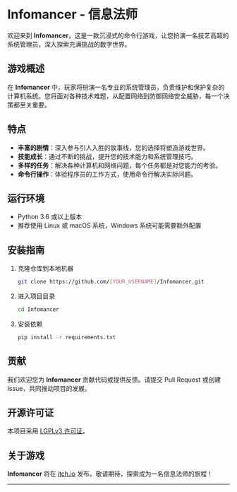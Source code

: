 # Infomancer - 信息法师

欢迎来到 **Infomancer**，这是一款沉浸式的命令行游戏，让您扮演一名技艺高超的系统管理员，深入探索充满挑战的数字世界。

## 游戏概述

在 **Infomancer** 中，玩家将扮演一名专业的系统管理员，负责维护和保护复杂的计算机系统。您将面对各种技术难题，从配置网络到防御网络安全威胁，每一个决策都至关重要。

## 特点

- **丰富的剧情**：深入参与引人入胜的故事线，您的选择将塑造游戏世界。
- **技能成长**：通过不断的挑战，提升您的技术能力和系统管理技巧。
- **多样的任务**：解决各种计算机和网络问题，每个任务都是对您能力的考验。
- **命令行操作**：体验程序员的工作方式，使用命令行解决实际问题。

## 运行环境

- Python 3.6 或以上版本
- 推荐使用 Linux 或 macOS 系统，Windows 系统可能需要额外配置

## 安装指南

1. 克隆仓库到本地机器
   ```bash
   git clone https://github.com/[YOUR_USERNAME]/Infomancer.git
   ```
2. 进入项目目录
   ```bash
   cd Infomancer
   ```
3. 安装依赖
   ```bash
   pip install -r requirements.txt
   ```

## 贡献

我们欢迎您为 **Infomancer** 贡献代码或提供反馈。请提交 Pull Request 或创建 Issue，共同推动项目的发展。

## 开源许可证

本项目采用 [LGPLv3 许可证](LICENSE)。

## 关于游戏

**Infomancer** 将在 [itch.io](https://itch.io) 发布。敬请期待，探索成为一名信息法师的旅程！

---